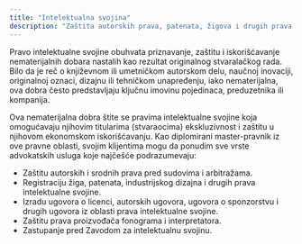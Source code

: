 ```yaml
---
title: "Intelektualna svojina"
description: "Zaštita autorskih prava, patenata, žigova i drugih prava intelektualne svojine."
---
```


Pravo intelektualne svojine obuhvata priznavanje, zaštitu i iskorišćavanje nematerijalnih dobara nastalih kao rezultat originalnog stvaralačkog rada. Bilo da je reč o književnom ili umetničkom autorskom delu, naučnoj inovaciji, originalnoj oznaci, dizajnu ili tehničkom unapređenju, iako nematerijalna, ova dobra često predstavljaju ključnu imovinu pojedinaca, preduzetnika ili kompanija.

Ova nematerijalna dobra štite se pravima intelektualne svojine koja omogućavaju njihovim titularima (stvaraocima) ekskluzivnost i zaštitu u njihovom ekonomskom iskorišćavanju. Kao diplomirani master-pravnik iz ove pravne oblasti, svojim klijentima mogu da ponudim sve vrste advokatskih usluga koje najčešće podrazumevaju:

- Zaštitu autorskih i srodnih prava pred sudovima i arbitražama.
- Registraciju žiga, patenata, industrijskog dizajna i drugih prava intelektualne svojine.
- Izradu ugovora o licenci, autorskih ugovora, ugovora o sponzorstvu i drugih ugovora iz oblasti prava intelektualne svojine.
- Zaštitu prava proizvođača fonograma i interpretatora.
- Zastupanje pred Zavodom za intelektualnu svojinu.
